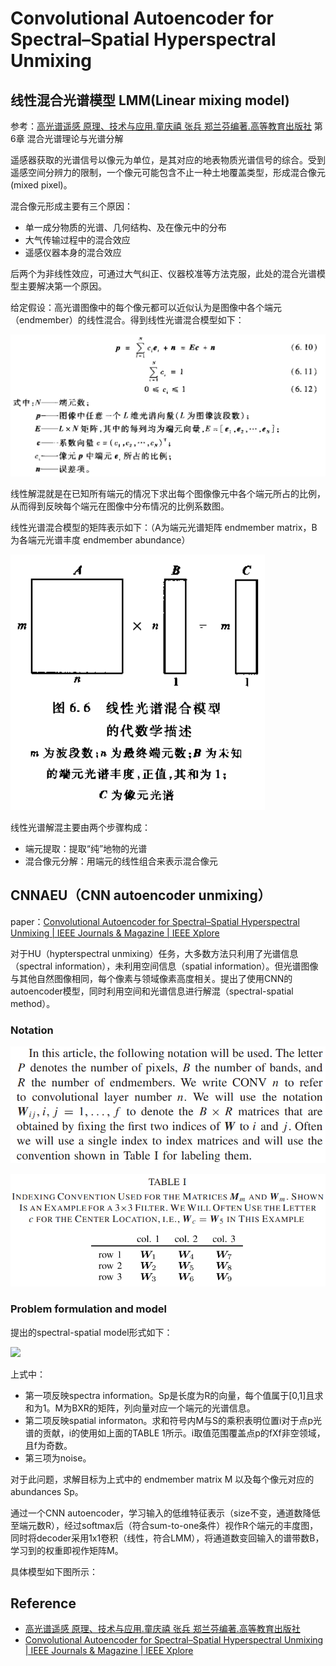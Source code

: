 # Convolutional Autoencoder for Spectral–Spatial Hyperspectral Unmixing

## 线性混合光谱模型 LMM(Linear mixing model)

参考：[高光谱遥感 原理、技术与应用.童庆禧 张兵 郑兰芬编著.高等教育出版社](https://ss.zhizhen.com/detail_38502727e7500f266bcf87befb91286a0ec30826f0d5e6681921b0a3ea25510134114c969f2eae5c46d827fd16ff83d4cdacdf48f85a5afad7ae4646ad63b0cc07a17234dce20b1b5d891e50a87c47bf?) 第6章 混合光谱理论与光谱分解

遥感器获取的光谱信号以像元为单位，是其对应的地表物质光谱信号的综合。受到遥感空间分辨力的限制，一个像元可能包含不止一种土地覆盖类型，形成混合像元(mixed pixel)。

混合像元形成主要有三个原因：

* 单一成分物质的光谱、几何结构、及在像元中的分布
* 大气传输过程中的混合效应
* 遥感仪器本身的混合效应

后两个为非线性效应，可通过大气纠正、仪器校准等方法克服，此处的混合光谱模型主要解决第一个原因。



给定假设：高光谱图像中的每个像元都可以近似认为是图像中各个端元（endmember）的线性混合。得到线性光谱混合模型如下：

![linear mixture model](./photo/linear_mixture_model.png)

线性解混就是在已知所有端元的情况下求出每个图像像元中各个端元所占的比例，从而得到反映每个端元在图像中分布情况的比例系数图。

线性光谱混合模型的矩阵表示如下：（A为端元光谱矩阵 endmember matrix，B为各端元光谱丰度 endmember abundance）

![matrix representation](./photo/matrix_representation.png)

线性光谱解混主要由两个步骤构成：

* 端元提取：提取“纯”地物的光谱
* 混合像元分解：用端元的线性组合来表示混合像元



## CNNAEU（CNN autoencoder unmixing）

paper：[Convolutional Autoencoder for Spectral–Spatial Hyperspectral Unmixing | IEEE Journals & Magazine | IEEE Xplore](https://ieeexplore.ieee.org/document/9096565)

对于HU（hypterspectral unmixing）任务，大多数方法只利用了光谱信息（spectral information），未利用空间信息（spatial information）。但光谱图像与其他自然图像相同，每个像素与领域像素高度相关。提出了使用CNN的autoencoder模型，同时利用空间和光谱信息进行解混（spectral-spatial method）。

### Notation

![notation](./photo/notation.png)

![table 1](./photo/table1.png)

### Problem formulation and model

提出的spectral-spatial model形式如下：

<img src="https://latex.codecogs.com/svg.image?\boldsymbol{x}_{p}=\boldsymbol{M}&space;\boldsymbol{s}_{p}&plus;\sum_{i&space;\in&space;\mathcal{N}_{p}&space;\backslash&space;p}&space;\boldsymbol{M}_{i}&space;\tilde{\boldsymbol{s}}_{i}&plus;\boldsymbol{\epsilon}_{p},&space;\quad&space;p=1,&space;\ldots,&space;P"/>

上式中：

* 第一项反映spectra information。Sp是长度为R的向量，每个值属于[0,1]且求和为1。M为BXR的矩阵，列向量对应一个端元的光谱信息。
* 第二项反映spatial informaton。求和符号内M与S的乘积表明位置i对于点p光谱的贡献，i的使用如上面的TABLE 1所示。i取值范围覆盖点p的fXf非空领域，且f为奇数。
* 第三项为noise。

对于此问题，求解目标为上式中的 endmember matrix M 以及每个像元对应的abundances Sp。

通过一个CNN autoencoder，学习输入的低维特征表示（size不变，通道数降低至端元数R），经过softmax后（符合sum-to-one条件）视作R个端元的丰度图，同时将decoder采用1x1卷积（线性，符合LMM），将通道数变回输入的谱带数B，学习到的权重即视作矩阵M。

具体模型如下图所示：

## Reference

* [高光谱遥感 原理、技术与应用.童庆禧 张兵 郑兰芬编著.高等教育出版社](https://ss.zhizhen.com/detail_38502727e7500f266bcf87befb91286a0ec30826f0d5e6681921b0a3ea25510134114c969f2eae5c46d827fd16ff83d4cdacdf48f85a5afad7ae4646ad63b0cc07a17234dce20b1b5d891e50a87c47bf?)
* [Convolutional Autoencoder for Spectral–Spatial Hyperspectral Unmixing | IEEE Journals & Magazine | IEEE Xplore](https://ieeexplore.ieee.org/document/9096565)

